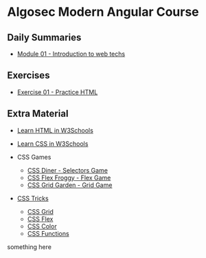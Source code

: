 # Algosec Modern Angular Course

## Daily Summaries

* [Module 01 - Introduction to web techs](./module%2001/README.md)

## Exercises
* [Exercise 01 - Practice HTML](./module%2001/exercises/readme.md)

## Extra Material
* [Learn HTML in W3Schools](https://www.w3schools.com/html/default.asp)
* [Learn CSS in W3Schools](https://www.w3schools.com/css/default.asp)

* CSS Games
    * [CSS Diner - Selectors Game](https://flukeout.github.io/)
    * [CSS Flex Froggy - Flex Game](https://flexboxfroggy.com/)
    * [CSS Grid Garden - Grid Game](https://cssgridgarden.com/)

* [CSS Tricks](https://css-tricks.com/)
    * [CSS Grid](https://css-tricks.com/snippets/css/complete-guide-grid/)
    * [CSS Flex](https://css-tricks.com/snippets/css/a-guide-to-flexbox/)
    * [CSS Color](https://css-tricks.com/nerds-guide-color-web/)
    * [CSS Functions](https://css-tricks.com/complete-guide-to-css-functions/)

something here

